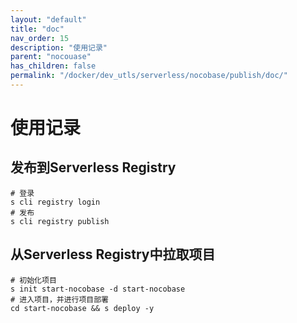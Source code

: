 ```yaml
---
layout: "default"
title: "doc"
nav_order: 15
description: "使用记录"
parent: "nocouase"
has_children: false
permalink: "/docker/dev_utls/serverless/nocobase/publish/doc/"
---
```


# 使用记录

## 发布到Serverless Registry

```shell
# 登录
s cli registry login
# 发布
s cli registry publish
```

## 从Serverless Registry中拉取项目

```shell
# 初始化项目
s init start-nocobase -d start-nocobase
# 进入项目，并进行项目部署
cd start-nocobase && s deploy -y
```
